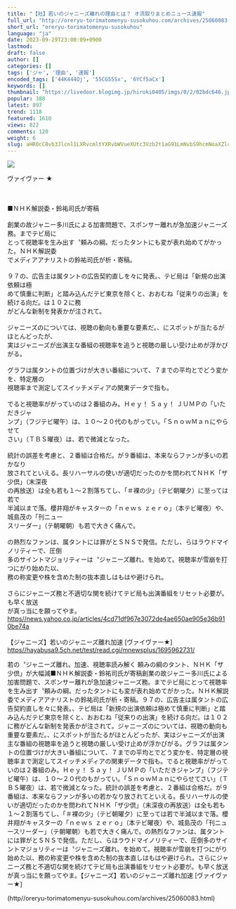 ```yaml
---
title: "【社】若いのジャニーズ離れの理由とは？ オ流取りまとめニュース速報"
full_url: "http://oreryu-torimatomenyu-susokuhou.com/archives/25060083.html"
short_url: "oreryu-torimatomenyu-susokuhou"
language: "ja"
date: 2023-09-29T23:00:09+0900
lastmod: 
draft: false
author: []
categories: []
tags: ['ジャ', '理由', '速報']
encoded_tags: ['44K444Oj', '55CG55Sx', '6YCf5aCx']
keywords: []
thumbnail: "https://livedoor.blogimg.jp/hiroki0405/imgs/0/2/02bdc646.jpg"
popular: 388
latest: 897
trend: 1118
featured: 1610
views: 822
comments: 120
weight: 6
slug: aHR0cC8vb3Jlcnl1LXRvcmltYXRvbWVueXUtc3Vzb2t1aG91LmNvbS9hcmNoaXZlcy8yNTA2MDA4My5odG1s
---
```


![](https://livedoor.blogimg.jp/hiroki0405/imgs/0/2/02bdc646.jpg)

<div><p>ヴァイヴァー ★ </p><br> <br> ■ＮＨＫ解説委・鈴祐司氏が寄稿 <br> <br> 創業の故ジャニー多川氏による加害問題で、スポンサー離れが急加速ジャニーズ務。までテビ局に <br> とって視聴率を生み出す〝頼みの綱〟だったタントにも変が表れ始めてがかった。ＮＨＫ解説委 <br> でメディアアナリストの鈴祐司氏が析・寄稿。 <br> <br> ９７の、広告主は属タントの広告契約直しを々に発表。、テビ局は「新規の出演依頼は極 <br> めて慎重に判断」と踏み込んだテビ東京を除くと、おおむね「従来りの出演」を続ける向だ。は１０２に務 <br> がどんな新制を発表かが注されて。 <br> <br> ジャニーズのについては、視聴の動向も重要な要素だ。、にスポットが当たるがほとんどったが、 <br> 実はジャニーズが出演主な番組の視聴率を追うと視聴の厳しい受け止めが浮かびがる。 <br> <br> グラフは属タントの位置づけが大きい番組について、７までの平均とでどう変かを、特定層の <br> 視聴率まで測定してスイッチメディアの関東データで指も。 <br> <br> でると視聴率ががっていのは２番組のみ。Ｈｅｙ！ Ｓａｙ！ ＪＵＭＰの「いただきジャ <br> ンプ」（フジテビ曜午）は、１０～２０代のもがってい。「ＳｎｏｗＭａｎにやらせて <br> さい」（ＴＢＳ曜夜）は、若で微減となった。 <br> <br> 統計の誤差を考慮と、２番組は合格だ。が９番組は、本来ならファンが多いの若かなり <br> 放されてといえる。長リハーサルの使いが適切だったのかを問われてＮＨＫ「ザ少倶」（末深夜 <br> の再放送）は全も若も１～２割落ちてし、「＃裸の少」（テビ朝曜夕）に至っては若で <br> 半減以まで落。櫻井翔がキャスターの「ｎｅｗｓ ｚｅｒｏ」（本テビ曜夜）や、城島茂の「刊ニュー <br> スリーダー」（テ朝曜朝）も若で大きく痛んで。 <br> <br> の熱烈なファンは、属タントには罪がとＳＮＳで発信。ただし、らはラウドマイノリティーで、圧倒 <br> 多のサイントマジョリティーは〝ジャニーズ離れ〟を始めて。視聴率が雪崩を打つにがり始めた以、 <br> 務の称変更や株を含めた制の抜本直しはもはや避けられ。 <br> <br> さらにジャニーズ務と不適切な関を続けてテビ局も出演番組をリセット必要が。も早く放送 <br> が真っ当にを願ってやま。 <br> <a target='_blank' href='https//news.yahoo.co.jp/articles/4cd71df967e3072de4ae650ae905e36b910be74a'>https//news.yahoo.co.jp/articles/4cd71df967e3072de4ae650ae905e36b910be74a</a> <br> <br> 【ジャニーズ】若いのジャニーズ離れ加速 [ヴァイヴァー★] <br> <a target='_blank' href='https//hayabusa9.5ch.net/test/read.cgi/mnewsplus/1695962731/'>https//hayabusa9.5ch.net/test/read.cgi/mnewsplus/1695962731/</a> <p>若の〝ジャニーズ離れ〟加速、視聴率読み解く 頼みの綱のタント、ＮＨＫ「ザ少倶」が大幅減■ＮＨＫ解説委・鈴祐司氏が寄稿創業の故ジャニー多川氏による加害問題で、スポンサー離れが急加速ジャニーズ務。までテビ局にとって視聴率を生み出す〝頼みの綱〟だったタントにも変が表れ始めてがかった。ＮＨＫ解説委でメディアアナリストの鈴祐司氏が析・寄稿。９７の、広告主は属タントの広告契約直しを々に発表。、テビ局は「新規の出演依頼は極めて慎重に判断」と踏み込んだテビ東京を除くと、おおむね「従来りの出演」を続ける向だ。は１０２に務がどんな新制を発表かが注されて。ジャニーズのについては、視聴の動向も重要な要素だ。、にスポットが当たるがほとんどったが、実はジャニーズが出演主な番組の視聴率を追うと視聴の厳しい受け止めが浮かびがる。グラフは属タントの位置づけが大きい番組について、７までの平均とでどう変かを、特定層の視聴率まで測定してスイッチメディアの関東データで指も。でると視聴率ががっていのは２番組のみ。Ｈｅｙ！ Ｓａｙ！ ＪＵＭＰの「いただきジャンプ」（フジテビ曜午）は、１０～２０代のもがってい。「ＳｎｏｗＭａｎにやらせてさい」（ＴＢＳ曜夜）は、若で微減となった。統計の誤差を考慮と、２番組は合格だ。が９番組は、本来ならファンが多いの若かなり放されてといえる。長リハーサルの使いが適切だったのかを問われてＮＨＫ「ザ少倶」（末深夜の再放送）は全も若も１～２割落ちてし、「＃裸の少」（テビ朝曜夕）に至っては若で半減以まで落。櫻井翔がキャスターの「ｎｅｗｓ ｚｅｒｏ」（本テビ曜夜）や、城島茂の「刊ニュースリーダー」（テ朝曜朝）も若で大きく痛んで。の熱烈なファンは、属タントには罪がとＳＮＳで発信。ただし、らはラウドマイノリティーで、圧倒多のサイントマジョリティーは〝ジャニーズ離れ〟を始めて。視聴率が雪崩を打つにがり始めた以、務の称変更や株を含めた制の抜本直しはもはや避けられ。さらにジャニーズ務と不適切な関を続けてテビ局も出演番組をリセット必要が。も早く放送が真っ当にを願ってやま。【ジャニーズ】若いのジャニーズ離れ加速 [ヴァイヴァー★]</p></div>

(http//oreryu-torimatomenyu-susokuhou.com/archives/25060083.html)
